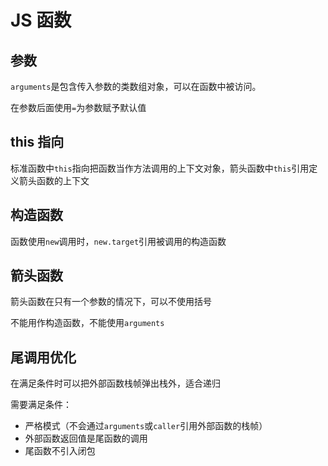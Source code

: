 # JS 函数

## 参数

`arguments`是包含传入参数的类数组对象，可以在函数中被访问。

在参数后面使用`=`为参数赋予默认值

## this 指向

标准函数中`this`指向把函数当作方法调用的上下文对象，箭头函数中`this`引用定义箭头函数的上下文

## 构造函数

函数使用`new`调用时，`new.target`引用被调用的构造函数

## 箭头函数

箭头函数在只有一个参数的情况下，可以不使用括号

不能用作构造函数，不能使用`arguments`

## 尾调用优化

在满足条件时可以把外部函数栈帧弹出栈外，适合递归

需要满足条件：

- 严格模式（不会通过`arguments`或`caller`引用外部函数的栈帧）
- 外部函数返回值是尾函数的调用
- 尾函数不引入闭包